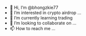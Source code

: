 - 👋 Hi, I’m @bhongzkie77
- 👀 I’m interested in crypto airdrop ...
- 🌱 I’m currently learning trading
- 💞️ I’m looking to collaborate on ...
- 📫 How to reach me ...

<!---
bhongzkie77/bhongzkie77 is a ✨ special ✨ repository because its `README.md` (this file) appears on your GitHub profile.
You can click the Preview link to take a look at your changes.
--->
